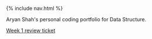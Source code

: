 {% include nav.html %}


Aryan Shah's personal coding portfolio for Data Structure.

[Week 1 review ticket](https://github.com/Aryanboxout/Aryanspersonal/issues/2)


